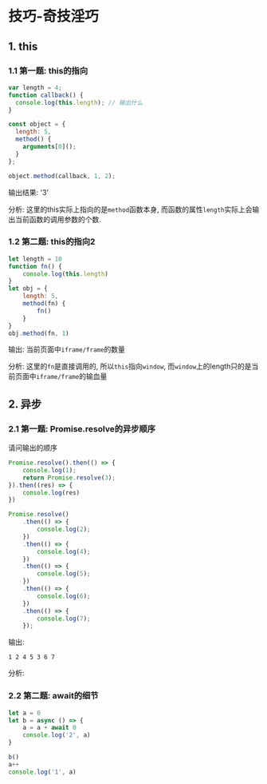 # 技巧-奇技淫巧

## 1. this 

### 1.1 第一题: this的指向

```js
var length = 4;
function callback() {
  console.log(this.length); // 输出什么
}

const object = {
  length: 5,
  method() {
    arguments[0]();
  }
};

object.method(callback, 1, 2);
```

输出结果: '3'

分析: 这里的this实际上指向的是`method`函数本身, 而函数的属性`length`实际上会输出当前函数的调用参数的个数.


### 1.2 第二题: this的指向2

```js
let length = 10
function fn() {
    console.log(this.length)
}
let obj = {
    length: 5,
    method(fn) {
        fn()
    }
}
obj.method(fn, 1)
```

输出: 当前页面中`iframe/frame`的数量

分析: 这里的`fn`是直接调用的, 所以`this`指向`window`, 而`window`上的length只的是当前页面中`iframe/frame`的输血量


## 2. 异步

### 2.1 第一题: Promise.resolve的异步顺序

请问输出的顺序

```js
Promise.resolve().then(() => {
    console.log(1);
    return Promise.resolve(3);
}).then((res) => {
    console.log(res)
})

Promise.resolve()
    .then(() => {
        console.log(2);
    })
    .then(() => {
        console.log(4);
    })
    .then(() => {
        console.log(5);
    })
    .then(() => {
        console.log(6);
    })
    .then(() => {
        console.log(7);
    });
```

输出:

```
1 2 4 5 3 6 7
```

分析: 

### 2.2 第二题: await的细节

```js
let a = 0
let b = async () => {
    a = a + await 0
    console.log('2', a)
}

b()
a++
console.log('1', a)
```